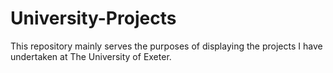 # University-Projects
This repository mainly serves the purposes of displaying the projects I have undertaken at The University of Exeter.

